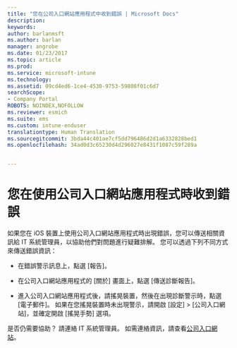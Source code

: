 ```yaml
---
title: "您在公司入口網站應用程式中收到錯誤 | Microsoft Docs"
description: 
keywords: 
author: barlanmsft
ms.author: barlan
manager: angrobe
ms.date: 01/23/2017
ms.topic: article
ms.prod: 
ms.service: microsoft-intune
ms.technology: 
ms.assetid: 09cd4ed6-1ce4-4530-9753-59808f01c6d7
searchScope:
- Company Portal
ROBOTS: NOINDEX,NOFOLLOW
ms.reviewer: esmich
ms.suite: ems
ms.custom: intune-enduser
translationtype: Human Translation
ms.sourcegitcommit: 3bda44c401ae7cf5dd796486d2d1a6332828bed1
ms.openlocfilehash: 34ad0d3c65230d4d296027e8431f1087c59f289a


---
```



# <a name="you-get-an-error-while-using-the-company-portal-app"></a>您在使用公司入口網站應用程式時收到錯誤

如果您在 iOS 裝置上使用公司入口網站應用程式時出現錯誤，您可以傳送相關資訊給 IT 系統管理員，以協助他們對問題進行疑難排解。 您可以透過下列不同方式來傳送錯誤資訊：

-   在錯誤警示訊息上，點選 [報告]。

-   在公司入口網站應用程式的 [關於] 畫面上，點選 [傳送診斷報告]。

-   進入公司入口網站應用程式後，請搖晃裝置，然後在出現診斷警示時，點選 [電子郵件]。 如果在您搖晃裝置時未出現警示，請開啟 [設定] > [公司入口網站]，並確定開啟 [搖晃手勢] 選項。

是否仍需要協助？ 請連絡 IT 系統管理員。 如需連絡資訊，請查看[公司入口網站](http://portal.manage.microsoft.com)。



<!--HONumber=Jan17_HO4-->


